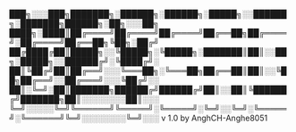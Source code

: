 ███╗░░░███╗███████╗░██████╗░██████╗░█████╗░░██████╗░███████╗██████╗░██╗░░░██╗
████╗░████║██╔════╝██╔════╝██╔════╝██╔══██╗██╔════╝░██╔════╝██╔══██╗╚██╗░██╔╝
██╔████╔██║█████╗░░╚█████╗░╚█████╗░███████║██║░░██╗░█████╗░░██████╔╝░╚████╔╝░
██║╚██╔╝██║██╔══╝░░░╚═══██╗░╚═══██╗██╔══██║██║░░╚██╗██╔══╝░░██╔═══╝░░░╚██╔╝░░
██║░╚═╝░██║███████╗██████╔╝██████╔╝██║░░██║╚██████╔╝███████╗██║░░░░░░░░██║░░░
╚═╝░░░░░╚═╝╚══════╝╚═════╝░╚═════╝░╚═╝░░╚═╝░╚═════╝░╚══════╝╚═╝░░░░░░░░╚═╝░░░
v 1.0  by AnghCH-Anghe8051

